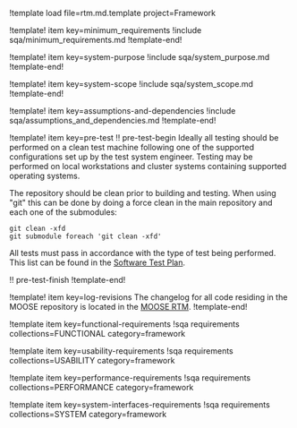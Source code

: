 !template load file=rtm.md.template project=Framework

!template! item key=minimum_requirements
!include sqa/minimum_requirements.md
!template-end!

!template! item key=system-purpose
!include sqa/system_purpose.md
!template-end!

!template! item key=system-scope
!include sqa/system_scope.md
!template-end!

!template! item key=assumptions-and-dependencies
!include sqa/assumptions_and_dependencies.md
!template-end!

!template! item key=pre-test
!! pre-test-begin
Ideally all testing should be performed on a clean test machine following
one of the supported configurations set up by the test system engineer. Testing
may be performed on local workstations and cluster systems containing supported
operating systems.

The repository should be clean prior to building and testing. When using "git"
this can be done by doing a force clean in the main repository and each one
of the submodules:

```
git clean -xfd
git submodule foreach 'git clean -xfd'
```

All tests must pass in accordance with the type of test being performed. This list
can be found in the [Software Test Plan](sqa/framework_stp.md).

!! pre-test-finish
!template-end!

!template! item key=log-revisions
The changelog for all code residing in the MOOSE repository is located in the
[MOOSE RTM](moose_rtm.md#log-revisions).
!template-end!

!template item key=functional-requirements
!sqa requirements collections=FUNCTIONAL category=framework

!template item key=usability-requirements
!sqa requirements collections=USABILITY category=framework

!template item key=performance-requirements
!sqa requirements collections=PERFORMANCE category=framework

!template item key=system-interfaces-requirements
!sqa requirements collections=SYSTEM category=framework

